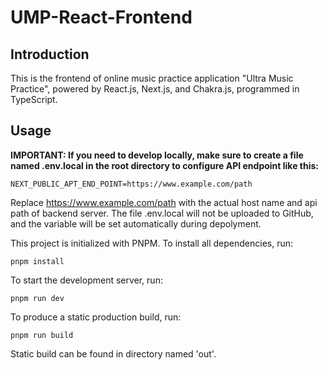 # UMP-React-Frontend

## Introduction

This is the frontend of online music practice application "Ultra Music Practice", powered by React.js, Next.js, and Chakra.js, programmed in TypeScript.

## Usage

**IMPORTANT: If you need to develop locally, make sure to create a file named .env.local in the root directory to configure API endpoint like this:**

```shell
NEXT_PUBLIC_APT_END_POINT=https://www.example.com/path
```

Replace https://www.example.com/path with the actual host name and api path of backend server.
The file .env.local will not be uploaded to GitHub, and the variable will be set automatically during depolyment.

This project is initialized with PNPM. To install all dependencies, run:

```shell
pnpm install
```

To start the development server, run:

```shell
pnpm run dev
```

To produce a static production build, run:

```shell
pnpm run build
```

Static build can be found in directory named 'out'.
